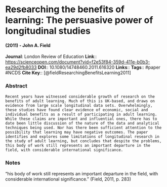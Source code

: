 # Researching the benefits of learning: The persuasive power of longitudinal studies
#### (2011) - John A. Field
**Journal**: London Review of Education
**Link**:: https://scienceopen.com/document?vid=f2e53f84-359d-411e-b0b3-ea29d2fb8033
**DOI**:: 10.1080/14748460.2011.616320
**Links**:: 
**Tags**:: #paper #NCDS 
**Cite Key**:: [@fieldResearchingBenefitsLearning2011]

### Abstract

```
Recent years have witnessed considerable growth of research on the benefits of adult learning. Much of this is UK-based, and draws on evidence from large scale longitudinal data sets. Overwhelmingly, these studies have found clear evidence of economic, social and individual benefits as a result of participating in adult learning. While these claims are important and influential ones, there has to date been little discussion of the nature of the data and analytical techniques being used. Nor has there been sufficient attention to the possibility that learning may have negative outcomes. The paper identifies and explores some limitations of longitudinal research in the study of adult learning, but concludes that despite the problems, this body of work still represents an important departure in the field, with considerable international significance.
```

### Notes

“his body of work still represents an important departure in the field, with considerable international significance.” (Field, 2011, p. 283)